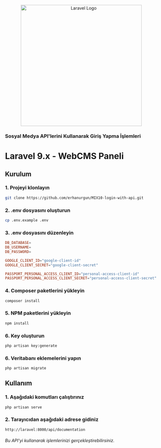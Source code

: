 <p align="center"><a href="https://laravel.com" target="_blank"><img src="https://raw.githubusercontent.com/laravel/art/master/logo-lockup/5%20SVG/2%20CMYK/1%20Full%20Color/laravel-logolockup-cmyk-red.svg" width="400" alt="Laravel Logo"></a></p>

### Sosyal Medya API'lerini Kullanarak Giriş Yapma İşlemleri

# Laravel 9.x - WebCMS Paneli

## Kurulum

### 1. Projeyi klonlayın

```bash
git clone https://github.com/erhanurgun/MIX10-login-with-api.git
```

### 2. .env dosyasını oluşturun

```bash
cp .env.example .env
```

### 3. .env dosyasını düzenleyin

```conf
DB_DATABASE=
DB_USERNAME=
DB_PASSWORD=

GOOGLE_CLIENT_ID="google-client-id"
GOOGLE_CLIENT_SECRET="google-client-secret"

PASSPORT_PERSONAL_ACCESS_CLIENT_ID="personal-access-client-id"
PASSPORT_PERSONAL_ACCESS_CLIENT_SECRET="personal-access-client-secret"
```


### 4. Composer paketlerini yükleyin

```bash
composer install
```

### 5. NPM paketlerini yükleyin

```bash
npm install
```

### 6. Key oluşturun

```bash
php artisan key:generate
```

### 6. Veritabanı eklemelerini yapın

```bash
php artisan migrate
```

## Kullanım

### 1. Aşağıdaki komutları çalıştırınız

```bash
php artisan serve
```

### 2. Tarayıcıdan aşağıdaki adrese gidiniz

```bash
http://laravel:8000/api/documentation
```
###### Bu API'yi kullanarak işlemlerinizi gerçekleştirebilirsiniz.

